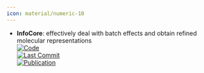```yaml
---
icon: material/numeric-10
---
```


- **InfoCore**: effectively deal with batch effects and obtain refined molecular representations  
	[![Code](https://img.shields.io/github/stars/uhlerlab/InfoCORE?style=for-the-badge&logo=github)](https://github.com/uhlerlab/InfoCORE)  
	[![Last Commit](https://img.shields.io/github/last-commit/uhlerlab/InfoCORE?style=for-the-badge&logo=github)](https://github.com/uhlerlab/InfoCORE)  
	[![Publication](https://img.shields.io/badge/Publication-Citations:N/A-blue?style=for-the-badge&logo=bookstack)](forum)  
